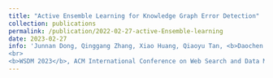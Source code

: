 ```yaml
---
title: "Active Ensemble Learning for Knowledge Graph Error Detection"
collection: publications
permalink: /publication/2022-02-27-active-Ensemble-learning
date: 2023-02-27
info: 'Junnan Dong, Qinggang Zhang, Xiao Huang, Qiaoyu Tan, <b>Daochen Zha</b>, Zihao Zhao
<br>
<b>WSDM 2023</b>, ACM International Conference on Web Search and Data Mining'
---
```

